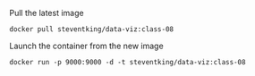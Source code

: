 Pull the latest image

```
docker pull steventking/data-viz:class-08
```

Launch the container from the new image

```
docker run -p 9000:9000 -d -t steventking/data-viz:class-08

```

